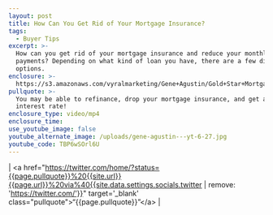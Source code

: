 ```yaml
---
layout: post
title: How Can You Get Rid of Your Mortgage Insurance?
tags:
  - Buyer Tips
excerpt: >-
  How can you get rid of your mortgage insurance and reduce your monthly
  payments? Depending on what kind of loan you have, there are a few different
  options.
enclosure: >-
  https://s3.amazonaws.com/vyralmarketing/Gene+Agustin/Gold+Star+Mortgage+Financial+Get+rid+of+your+PMI.mp4
pullquote: >-
  You may be able to refinance, drop your mortgage insurance, and get a lower
  interest rate!
enclosure_type: video/mp4
enclosure_time:
use_youtube_image: false
youtube_alternate_image: /uploads/gene-agustin---yt-6-27.jpg
youtube_code: TBP6wSOrl6U
---
```



| &lt;a href="https://twitter.com/home/?status={{page.pullquote}}%20{{site.url}}{{page.url}}%20via%40{{site.data.settings.socials.twitter       | remove: 'https://twitter.com/'}}" target='_blank' class="pullquote"&gt;“{{page.pullquote}}”&lt;/a&gt; |